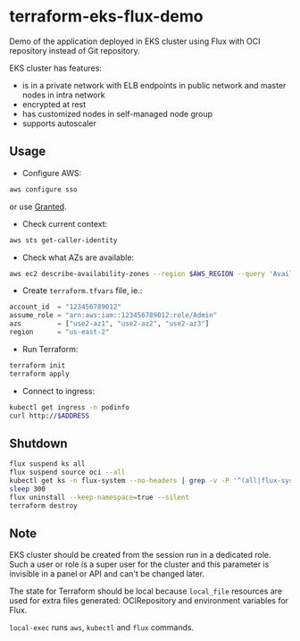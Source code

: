 # terraform-eks-flux-demo

Demo of the application deployed in EKS cluster using Flux with OCI
repository instead of Git repository.

EKS cluster has features:

- is in a private network with ELB endpoints in public network and
  master nodes in intra network
- encrypted at rest
- has customized nodes in self-managed node group
- supports autoscaler

## Usage

- Configure AWS:

```sh
aws configure sso
```

or use [Granted](https://granted.dev/).

- Check current context:

```sh
aws sts get-caller-identity
```

- Check what AZs are available:

```sh
aws ec2 describe-availability-zones --region $AWS_REGION --query 'AvailabilityZones[*].ZoneId'
```

- Create `terraform.tfvars` file, ie.:

```tf
account_id  = "123456789012"
assume_role = "arn:aws:iam::123456789012:role/Admin"
azs         = ["use2-az1", "use2-az2", "use2-az3"]
region      = "us-east-2"
```

- Run Terraform:

```sh
terraform init
terraform apply
```

- Connect to ingress:

```sh
kubectl get ingress -n podinfo
curl http://$ADDRESS
```

## Shutdown

```sh
flux suspend ks all
flux suspend source oci --all
kubectl get ks -n flux-system --no-headers | grep -v -P '^(all|flux-system)' | while read name _rest; do echo kubectl delete ks $name -n flux-system --ignore-not-found; done | bash -ex
sleep 300
flux uninstall --keep-namespace=true --silent
terraform destroy
```

## Note

EKS cluster should be created from the session run in a dedicated role. Such a
user or role is a super user for the cluster and this parameter is invisible in
a panel or API and can't be changed later.

The state for Terraform should be local because `local_file` resources are used
for extra files generated: OCIRepository and environment variables for Flux.

`local-exec` runs `aws`, `kubectl` and `flux` commands.
